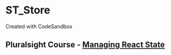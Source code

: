 # ST_Store

Created with CodeSandbox

## Pluralsight Course - [Managing React State](https://app.pluralsight.com/library/courses/react-state-managing/table-of-contents)
